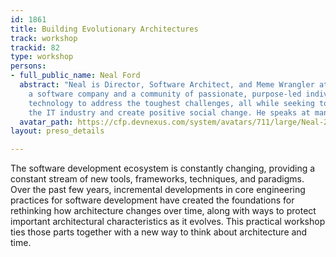 ```yaml
---
id: 1861
title: Building Evolutionary Architectures
track: workshop
trackid: 82
type: workshop
persons:
- full_public_name: Neal Ford
  abstract: "Neal is Director, Software Architect, and Meme Wrangler at ThoughtWorks,
    a software company and a community of passionate, purpose-led individuals, delivering
    technology to address the toughest challenges, all while seeking to revolutionize
    the IT industry and create positive social change. He speaks at many conferences.\r\n"
  avatar_path: https://cfp.devnexus.com/system/avatars/711/large/Neal-2011-07_headshot_(oscon).jpg?1504364859
layout: preso_details

---
```

The software development ecosystem is constantly changing, providing a constant stream of new tools, frameworks, techniques, and paradigms. Over the past few years, incremental developments in core engineering practices for software development have created the foundations for rethinking how architecture changes over time, along with ways to protect important architectural characteristics as it evolves. This practical workshop ties those parts together with a new way to think about architecture and time.